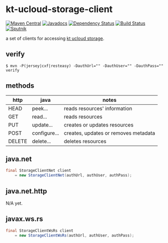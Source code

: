 # kt-ucloud-storage-client
[![Maven Central](https://img.shields.io/maven-central/v/com.github.jinahya/kt-ucloud-storage-client.svg?style=flat-square)](http://search.maven.org/#search%7Cgav%7C1%7Cg%3A%22com.github.jinahya%22%20AND%20a%3A%22kt-ucloud-storage-client-jax-rs%22)
[![Javadocs](http://www.javadoc.io/badge/com.github.jinahya/kt-ucloud-storage-client.svg?style=flat-square)](http://www.javadoc.io/doc/com.github.jinahya/kt-ucloud-storage-client-jax-rs)
[![Dependency Status](https://www.versioneye.com/user/projects/57a6194d0f64000041a9375e/badge.svg?style=flat-square)](https://www.versioneye.com/user/projects/57a6194d0f64000041a9375e)
[![Build Status](https://travis-ci.org/jinahya/kt-ucloud-storage-client.svg?style=flat-square&branch=develop)](https://travis-ci.org/jinahya/kt-ucloud-storage-client-jax-rs)
[![Sputnik](https://sputnik.ci/conf/badge)](https://sputnik.ci/app#/builds/jinahya/kt-ucloud-storage-client)

a set of clients for accessing [kt ucloud storage](https://ucloudbiz.olleh.com/portal/ktcloudportal.epc.productintro.ss.info.html).

## verify
```
$ mvn -P(jersey|cxf|resteasy) -DauthUrl="" -DauthUser="" -DauthPass="" verify
```

## methods
http  |java        |notes
------|------------|-----
HEAD  |peek...     |reads resources' information
GET   |read...     |reads resources
PUT   |update...   |creates or updates resources
POST  |configure...|creates, updates or removes metadata
DELETE|delete...   |deletes resources

## java.net
```java
final StorageClientNet client
    = new StorageClientNet(authUrl, authUser, authPass);
```
## java.net.http
N/A yet.

## javax.ws.rs
```java
final StorageClientWsRs client
    = new StorageClientWsRs(authUrl, authUser, authPass);
```
